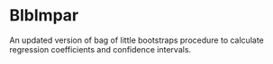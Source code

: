 # Blblmpar
An updated version of bag of little bootstraps procedure to calculate regression coefficients and confidence intervals.
